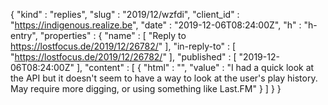 {
  "kind" : "replies",
  "slug" : "2019/12/wzfdi",
  "client_id" : "https://indigenous.realize.be",
  "date" : "2019-12-06T08:24:00Z",
  "h" : "h-entry",
  "properties" : {
    "name" : [ "Reply to https://lostfocus.de/2019/12/26782/" ],
    "in-reply-to" : [ "https://lostfocus.de/2019/12/26782/" ],
    "published" : [ "2019-12-06T08:24:00Z" ],
    "content" : [ {
      "html" : "",
      "value" : "I had a quick look at the API but it doesn't seem to have a way to look at the user's play history. May require more digging, or using something like Last.FM"
    } ]
  }
}
